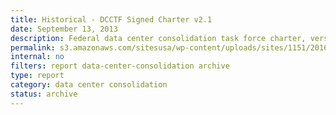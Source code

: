 ```yaml
---
title: Historical - DCCTF Signed Charter v2.1
date: September 13, 2013
description: Federal data center consolidation task force charter, version 2.
permalink: s3.amazonaws.com/sitesusa/wp-content/uploads/sites/1151/2016/10/Federal_Data_Center_Consolidation_Charter_2.1.pdf
internal: no
filters: report data-center-consolidation archive
type: report
category: data center consolidation
status: archive
---
```

